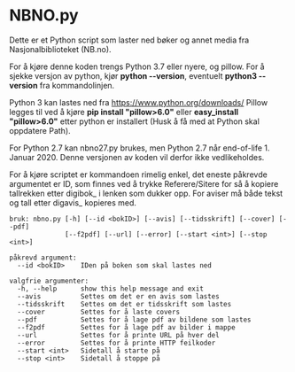 # NBNO.py
Dette er et Python script som laster ned bøker og annet media fra Nasjonalbiblioteket (NB.no).


For å kjøre denne koden trengs Python 3.7 eller nyere, og pillow.
For å sjekke versjon av python, kjør **python --version**, eventuelt **python3 --version** fra kommandolinjen.

Python 3 kan lastes ned fra https://www.python.org/downloads/ Pillow legges til ved å kjøre **pip install "pillow>6.0"** eller **easy_install "pillow>6.0"** etter python er installert (Husk å få med at Python skal oppdatere Path).

For Python 2.7 kan nbno27.py brukes, men Python 2.7 når end-of-life 1. Januar 2020.
Denne versjonen av koden vil derfor ikke vedlikeholdes.

For å kjøre scriptet er kommandoen rimelig enkel, det eneste påkrevde argumentet er ID, som finnes ved å trykke Referere/Sitere for så å kopiere tallrekken etter digibok_ i lenken som dukker opp.
For aviser må både tekst og tall etter digavis_ kopieres med.
```
bruk: nbno.py [-h] [--id <bokID>] [--avis] [--tidsskrift] [--cover] [--pdf]
              [--f2pdf] [--url] [--error] [--start <int>] [--stop <int>]

påkrevd argument:
  --id <bokID>    IDen på boken som skal lastes ned

valgfrie argumenter:
  -h, --help      show this help message and exit
  --avis          Settes om det er en avis som lastes
  --tidsskrift    Settes om det er tidsskrift som lastes
  --cover         Settes for å laste covers
  --pdf           Settes for å lage pdf av bildene som lastes
  --f2pdf         Settes for å lage pdf av bilder i mappe
  --url           Settes for å printe URL på hver del
  --error         Settes for å printe HTTP feilkoder
  --start <int>   Sidetall å starte på
  --stop <int>    Sidetall å stoppe på
```
